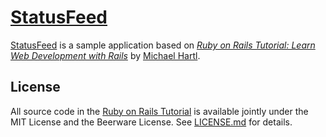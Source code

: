 # [StatusFeed](https://powerful-thicket-99875.herokuapp.com/) 

[StatusFeed](https://powerful-thicket-99875.herokuapp.com/) is a sample application based on [*Ruby on Rails Tutorial: Learn Web Development with Rails*](http://www.railstutorial.org/) by [Michael Hartl](http://www.michaelhartl.com/).


## License

All source code in the [Ruby on Rails Tutorial](http://railstutorial.org/) is available jointly under the MIT License and the Beerware License. See [LICENSE.md](LICENSE.md) for details.
